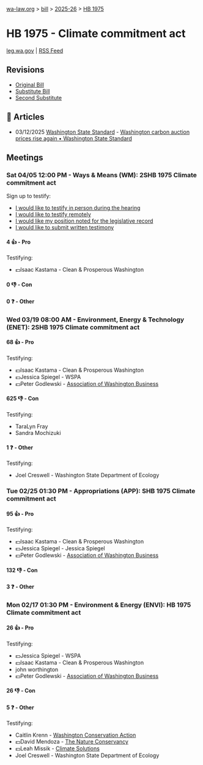 [wa-law.org](/) > [bill](/bill/) > [2025-26](/bill/2025-26/) > [HB 1975](/bill/2025-26/hb/1975/)

# HB 1975 - Climate commitment act
[leg.wa.gov](https://app.leg.wa.gov/billsummary?BillNumber=1975&Year=2025&Initiative=false) | [RSS Feed](./rss.xml)

## Revisions
* [Original Bill](1/)
* [Substitute Bill](S/)
* [Second Substitute](S2/)

## 📰 Articles
* 03/12/2025 [Washington State Standard](/org/washington_state_standard/) - [Washington carbon auction prices rise again • Washington State Standard](https://washingtonstatestandard.com/2025/03/12/washington-carbon-auction-prices-rise-again/#:~:text=House%20Bill%201975)

## Meetings
### Sat 04/05 12:00 PM - Ways & Means (WM): 2SHB 1975 Climate commitment act
Sign up to testify:
* [I would like to testify in person during the hearing](https://app.leg.wa.gov/csi/Testifier/Add?chamber=House&mId=33217&aId=166867&caId=26887&tId=1)
* [I would like to testify remotely](https://app.leg.wa.gov/csi/Testifier/Add?chamber=House&mId=33217&aId=166867&caId=26887&tId=2)
* [I would like my position noted for the legislative record](https://app.leg.wa.gov/csi/Testifier/Add?chamber=House&mId=33217&aId=166867&caId=26887&tId=3)
* [I would like to submit written testimony](https://app.leg.wa.gov/csi/Testifier/Add?chamber=House&mId=33217&aId=166867&caId=26887&tId=4)

#### 4 👍 - Pro
Testifying:
* 💵Isaac Kastama - Clean & Prosperous Washington

#### 0 👎 - Con

#### 0 ❓ - Other

### Wed 03/19 08:00 AM - Environment, Energy & Technology (ENET): 2SHB 1975 Climate commitment act
#### 68 👍 - Pro
Testifying:
* 💵Isaac Kastama - Clean & Prosperous Washington
* 💵Jessica Spiegel - WSPA
* 💵Peter Godlewski - [Association of Washington Business](/org/association_of_washington_business/)

#### 625 👎 - Con
Testifying:
* TaraLyn Fray
* Sandra Mochizuki

#### 1 ❓ - Other
Testifying:
* Joel Creswell - Washington State Department of Ecology

### Tue 02/25 01:30 PM - Appropriations (APP): SHB 1975 Climate commitment act
#### 95 👍 - Pro
Testifying:
* 💵Isaac Kastama - Clean & Prosperous Washington
* 💵Jessica Spiegel - Jessica Spiegel
* 💵Peter Godlewski - [Association of Washington Business](/org/association_of_washington_business/)

#### 132 👎 - Con

#### 3 ❓ - Other

### Mon 02/17 01:30 PM - Environment & Energy (ENVI): HB 1975 Climate commitment act
#### 26 👍 - Pro
Testifying:
* 💵Jessica Spiegel - WSPA
* 💵Isaac Kastama - Clean & Prosperous Washington
* john worthington
* 💵Peter Godlewski - [Association of Washington Business](/org/association_of_washington_business/)

#### 26 👎 - Con

#### 5 ❓ - Other
Testifying:
* Caitlin Krenn - [Washington Conservation Action](/org/washington_conservation_action/)
* 💵David Mendoza - [The Nature Conservancy](/org/the_nature_conservancy/)
* 💵Leah Missik - [Climate Solutions](/org/climate_solutions/)
* Joel Creswell - Washington State Department of Ecology

